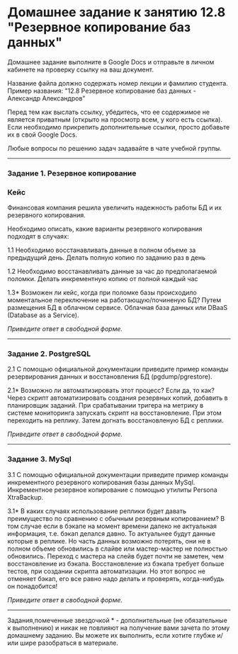# Домашнее задание к занятию 12.8 "Резервное копирование баз данных"

Домашнее задание выполните в Google Docs и отправьте в личном кабинете на проверку ссылку на ваш документ.

Название файла должно содержать номер лекции и фамилию студента. Пример названия: "12.8 Резервное копирование баз данных - Александр Александров"

Перед тем как выслать ссылку, убедитесь, что ее содержимое не является приватным (открыто на просмотр всем, у кого есть ссылка). Если необходимо прикрепить дополнительные ссылки, просто добавьте их в свой Google Docs.

Любые вопросы по решению задач задавайте в чате учебной группы.

---

### Задание 1. Резервное копирование

### Кейс
Финансовая компания решила увеличить надежность работы БД и их резервного копирования. 

Необходимо описать, какие варианты резервного копирования подходят в случаях: 

1.1 Необходимо восстанавливать данные в полном объеме за предыдущий день. Делать полную копию по заданию раз в день

1.2 Необходимо восстанавливать данные за час до предполагаемой поломки. Делать инкрементную копию от полной каждый час

1.3* Возможен ли кейс, когда при поломке базы происходило моментальное переключение на работающую/починеную БД? Путем размещения БД в облачном сервисе. Облачная база данных или DBaaS (Database as a Service).

*Приведите ответ в свободной форме.*

---

### Задание 2. PostgreSQL

2.1 С помощью официальной документации приведите пример команды резервирования данных и восстановления БД (pgdump/pgrestore).

2.1* Возможно ли автоматизировать этот процесс? Если да, то как? 
Через скрипт автоматизировать создания резервных  копий, добавить в планировщик заданий.  При срабатывании тригера на метрику в системе мониторинга запускать скрипт на восстановление. При этом переходить на реплику. Затем догнать восстановленую БД с реплики.


*Приведите ответ в свободной форме.*

---

### Задание 3. MySql

3.1 С помощью официальной документации приведите пример команды инкрементного резервного копирования базы данных MySql. 
Инкрементное резервное копирование с помощью утилиты Persona XtraBackup.

3.1* В каких случаях использование реплики будет давать преимущество по сравнению с обычным резервным копированием? В том случае если в бэкапе на момент времени далеко не актуальная информация, т.е. бэкап делался давно. То актуальнее будут данные которые в реплике. Но часть данных возможно потерять, они не в полном объеме обновились в слайве или мастер-мастер не полностью обновились. Переход с мастера на слейв будет почти не заметен, чем восстановление из бэкапа.  Восcтановление из бэкапа требует больше тестов, при создании скрипта автоматизации. Но  этот вопрос не отменяет бэкап, его все равно надо делать и проверять, когда-нибудь он понадобится!

*Приведите ответ в свободной форме.*

---

Задания,помеченные звездочкой * - дополнительные (не обязательные к выполнению) и никак не повлияют на получение вами зачета по этому домашнему заданию. Вы можете их выполнить, если хотите глубже и/или шире разобраться в материале.
